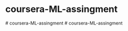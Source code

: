 # coursera-ML-assingment
#   c o u r s e r a - M L - a s s i n g m e n t  
 # coursera-ML-assingment
